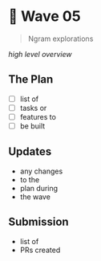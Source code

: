 # :robot: Wave 05
> Ngram explorations

_high level overview_

## The Plan

- [ ] list of 
- [ ] tasks or
- [ ] features to
- [ ] be built

## Updates

- any changes
- to the
- plan during
- the wave

## Submission

- list of
- PRs created